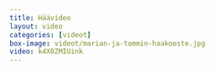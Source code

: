 ```yaml
---
title: Häävideo
layout: video
categories: [videot]
box-image: videot/marian-ja-tommin-haakooste.jpg
video: k4X0ZMIUink
---
```



